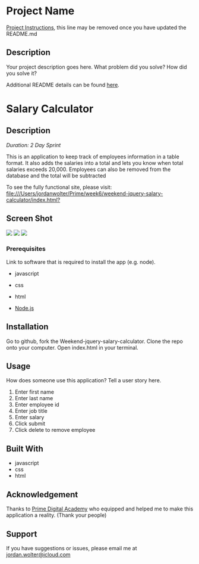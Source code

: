 # Project Name

[Project Instructions](./INSTRUCTIONS.md), this line may be removed once you have updated the README.md

## Description

Your project description goes here. What problem did you solve? How did you solve it?



Additional README details can be found [here](https://github.com/PrimeAcademy/readme-template/blob/master/README.md).


# Salary Calculator

## Description

_Duration: 2 Day Sprint_

This is an application to keep track of employees information in a table format. It also adds the salaries into a total and lets you know when total salaries exceeds 20,000. Employees can also be removed from the database and the total will be subtracted


To see the fully functional site, please visit: [file:///Users/jordanwolter/Prime/week6/weekend-jquery-salary-calculator/index.html?](www.heroku.com)

## Screen Shot

![](../../../Desktop/Screen%20Shot%202022-09-25%20at%202.29.40%20PM.png)
![](../../../Desktop/Screen%20Shot%202022-09-25%20at%202.28.41%20PM.png)
![](../../../Desktop/Screen%20Shot%202022-09-25%20at%202.26.27%20PM.png)

### Prerequisites

Link to software that is required to install the app (e.g. node).

- javascript
- css
- html

- [Node.js](https://nodejs.org/en/)

## Installation

Go to github, fork the Weekend-jquery-salary-calculator. Clone the repo onto your computer. Open index.html in your terminal.


## Usage
How does someone use this application? Tell a user story here.

1. Enter first name
2. Enter last name
3. Enter employee id
4. Enter job title
5. Enter salary
6. Click submit
7. Click delete to remove employee


## Built With

- javascript
- css
- html


## Acknowledgement
Thanks to [Prime Digital Academy](www.primeacademy.io) who equipped and helped me to make this application a reality. (Thank your people)

## Support
If you have suggestions or issues, please email me at [jordan.wolter@icloud.com](www.google.com)